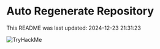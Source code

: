 # Auto Regenerate Repository

This README was last updated: 2024-12-23 21:31:23

 ![TryHackMe](https://tryhackme.com/badge/533634)